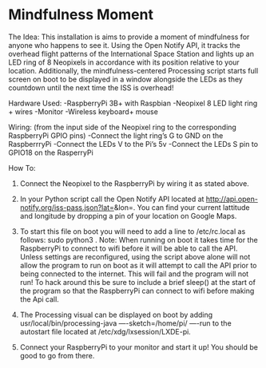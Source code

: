 
# Mindfulness Moment


The Idea: This installation is aims to provide a moment of mindfulness for anyone who happens to see it. Using the Open Notify API, it tracks the overhead flight patterns of the International Space Station and lights up an LED ring of 8 Neopixels in accordance with its position relative to your location. Additionally, the mindfulness-centered Processing script starts full screen on boot to be displayed in a window alongside the LEDs as they countdown until the next time the ISS is overhead!

Hardware Used:
  -RaspberryPi 3B+ with Raspbian
  -Neopixel 8 LED light ring + wires
  -Monitor
  -Wireless keyboard+ mouse

Wiring: (from the input side of the Neopixel ring to the corresponding RaspberryPi GPIO pins)
  -Connect the light ring’s G to GND on the RaspberrryPi
  -Connect the LEDs V to the Pi’s 5v
  -Connect the LEDs S pin to GPIO18 on the RasperryPi 


How To:

1. Connect the Neopixel to the RaspberryPi by wiring it as stated above.

2. In your Python script call the Open Notify API located at http://api.open-notify.org/iss-pass.json?lat=<YOUR LATTITUDE>&lon=<YOUR LONGITUDE>. You can find your current lattitude and longitude by dropping a pin of your location on Google Maps.

3. To start this file on boot you will need to add a line to /etc/rc.local as follows: sudo python3 <full path to your file>. Note: When running on boot it takes time for the RaspberryPi to connect to wifi before it will be able to call the API. Unless settings are reconfigured, using the script above alone will not allow the program to run on boot as it will attempt to call the API prior to being connected to the internet. This will fail and the program will not run! To hack around this be sure to include a brief sleep() at the start of the program so that the RaspberryPi can connect to wifi before making the Api call. 

4. The Processing visual can be displayed on boot by adding usr/local/bin/processing-java —-sketch=/home/pi/<your file extension> —-run to the autostart file located at /etc/xdg/lxsession/LXDE-pi. 

5. Connect your RaspberryPi to your monitor and start it up! You should be good to go from there. 
